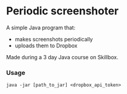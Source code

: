 # Periodic screenshoter
A simple Java program that:
* makes screenshots periodically
* uploads them to Dropbox

Made during a 3 day Java course on Skillbox.

### Usage
```
java -jar [path_to_jar] <dropbox_api_token>
``` 